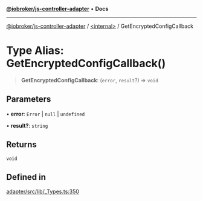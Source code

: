[**@iobroker/js-controller-adapter**](../../README.md) • **Docs**

***

[@iobroker/js-controller-adapter](../../globals.md) / [\<internal\>](../README.md) / GetEncryptedConfigCallback

# Type Alias: GetEncryptedConfigCallback()

> **GetEncryptedConfigCallback**: (`error`, `result`?) => `void`

## Parameters

• **error**: `Error` \| `null` \| `undefined`

• **result?**: `string`

## Returns

`void`

## Defined in

[adapter/src/lib/\_Types.ts:350](https://github.com/ioBroker/ioBroker.js-controller/blob/3f7dfd7110e5b0031cea7f51684c94438886c7d3/packages/adapter/src/lib/_Types.ts#L350)
